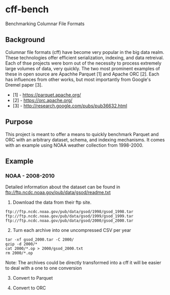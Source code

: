 # cff-bench
Benchmarking Columnar File Formats

## Background
Columnar file formats (cff) have become very popular in the big data realm. These technologies offer efficient serialization, indexing, and data retreival. Each of thse projects were born out of the necessity to process extremely large volumes of data, very quickly. The two most prominent examples of these in open source are Apachhe Parquet [1] and Apache ORC [2]. Each has influences from other works, but most importantly from Google's Dremel paper [3].

* [1] - https://parquet.apache.org/
* [2] - https://orc.apache.org/
* [3] - http://research.google.com/pubs/pub36632.html

## Purpose
This project is meant to offer a means to quickly benchmark Parquet and ORC with an arbitrary dataset, schema, and indexing mechanisms. It comes with an example using NOAA weather collection from 1998-2000.

## Example

### NOAA - 2008-2010

Detailed information about the dataset can be found in ftp://ftp.ncdc.noaa.gov/pub/data/gsod/readme.txt

1. Download the data from their ftp site.
```
ftp://ftp.ncdc.noaa.gov/pub/data/gsod/1998/gsod_1998.tar
ftp://ftp.ncdc.noaa.gov/pub/data/gsod/1999/gsod_1999.tar
ftp://ftp.ncdc.noaa.gov/pub/data/gsod/2000/gsod_2000.tar
```

2. Turn each archive into one uncompressed CSV per year

```
tar -xf gsod_2000.tar -C 2000/
gzip -d 2000/*
cat 2000/*.op > 2000/gsod_2000.txt
rm 2000/*.op
```

Note: The archives could be directly transformed into a cff it will be easier to deal with a one to one conversion

3. Convert to Parquet


4. Convert to ORC
